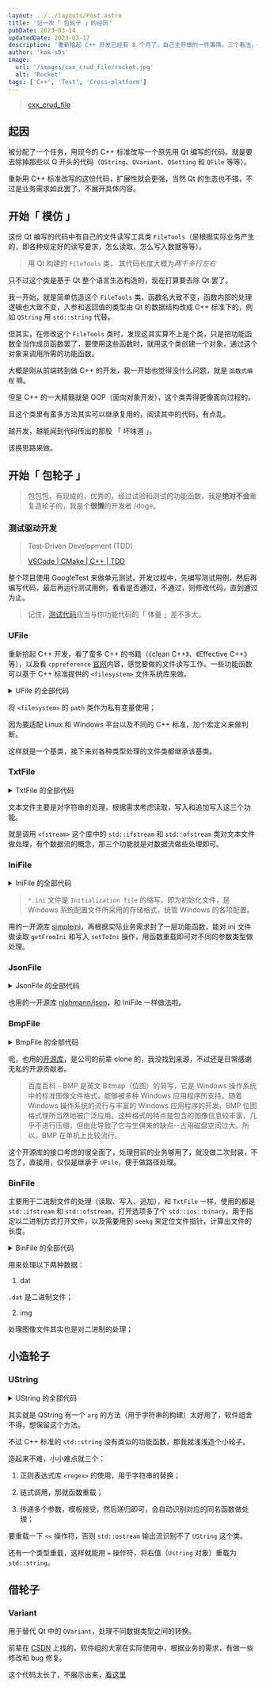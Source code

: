 ```yaml
---
layout: ../../layouts/Post.astro
title: '记一次「 包轮子 」的经历'
pubDate: 2023-03-14
updatedDate: 2023-03-17
description: '重新拾起 C++ 开发已经有 8 个月了，自己主导做的一件事情。三个看法，一是记住 C++ 能不造轮子，就别造轮子了；二是能做单元测试的东西，就要做单元测试；三是好好利用 ChatGPT 之类的东西来优化代码 -/- doge'
author: 'kok-s0s'
image:
  url: '/images/cxx_crud_file/rocket.jpg'
  alt: 'Rocket'
tags: ['C++', 'Test', 'Cross-platform']
---
```


> [cxx_crud_file](https://github.com/kok-s0s/cxx_crud_file)

## 起因

被分配了一个任务，用现今的 C++ 标准改写一个原先用 Qt 编写的代码。就是要去除掉那些以 Q 开头的代码（`QString`、`QVariant`、`QSetting` 和 `QFile` 等等）。

重新用 C++ 标准改写的这份代码，扩展性就会更强，当然 Qt 的生态也不错，不过是业务需求如此罢了，不展开具体内容。

## 开始「 模仿 」

这份 Qt 编写的代码中有自己的文件读写工具类 `FileTools`（是根据实际业务产生的，即各种规定好的读写要求，怎么读取，怎么写入数据等等）。

> 用 Qt 构建的 `FileTools` 类， 其代码长度大概为*两千多行左右*

只不过这个类是基于 Qt 整个语言生态构造的，现在打算要去除 Qt 罢了。

我一开始，就是简单仿造这个 `FileTools` 类，函数名大致不变，函数内部的处理逻辑也大致不变，入参和返回值的类型由 Qt 的数据结构改成 C++ 标准下的，例如 `QString` 用 `std::string` 代替。

但其实，在修改这个 `FileTools` 类时，发现这其实算不上是个类，只是把功能函数全当作成员函数罢了，要使用这些函数时，就用这个类创建一个对象，通过这个对象来调用所需的功能函数。

大概是刚从前端转到做 C++ 的开发，我一开始也觉得没什么问题，就是 `函数式编程` 嘛。

但是 C++ 的一大精髓就是 OOP（面向对象开发），这个类弄得更像面向过程的。

且这个类里有蛮多方法其实可以继承复用的，阅读其中的代码，有点乱。

越开发，越能闻到代码传出的那股 「 坏味道 」。

该换思路来做。

## 开始「 包轮子 」

> 包包包，有现成的，优秀的，经过试验和测试的功能函数，我是**绝对不会**重复造轮子的，我是个**很懒**的开发者 /doge。

### 测试驱动开发

> Test-Driven Development (TDD)
>
> [VSCode | CMake | C++ | TDD](https://vscode-cmake-cxx-tdd.netlify.app)

整个项目使用 GoogleTest 来做单元测试，开发过程中，先编写测试用例，然后再编写代码，最后再运行测试用例，看看是否通过，不通过，则修改代码，直到通过为止。

> 记住，[测试代码](https://github.com/kok-s0s/cxx_crud_file/blob/main/main.cpp)应当与你功能代码的「 体量 」差不多大。

### UFile

重新拾起 C++ 开发，看了蛮多 C++ 的书籍（《clean C++》、《Effective C++》等），以及看 `cppreference` [官网](https://en.cppreference.com/w/)内容，感觉要做的文件读写工作。一些功能函数可以基于 C++ 标准提供的 `<filesystem>` 文件系统库来做。

<details><summary>UFile 的全部代码</summary>

```cpp
#ifndef UFILE_HPP_
#define UFILE_HPP_

#include <iostream>
#include <string>

#include "Tools.hpp"

#if defined(__clang__) || defined(__GNUC__)
#define CPP_STANDARD __cplusplus
#elif defined(_MSC_VER)
#define CPP_STANDARD _MSVC_LANG
#endif

#if CPP_STANDARD >= 201103L && CPP_STANDARD < 201703L
#include <cstring>
#include <experimental/filesystem>
namespace fs = std::experimental::filesystem;
#endif
#if CPP_STANDARD >= 201703L
#include <filesystem>
namespace fs = std::filesystem;
#endif

class UFile {
 private:
  fs::path _p;

 public:
  explicit UFile(const std::string &path) : _p(path) {}
  explicit UFile(const fs::path &path) : _p(path) {}

  std::string path() { return _p.string(); }
};

#endif  // UFILE_HPP_
```

</details>

将 `<filesystem>` 的 `path` 类作为私有变量使用；

因为要适配 Linux 和 Windows 平台以及不同的 C++ 标准，加个宏定义来做判断。

这样就是一个基类，接下来对各种类型处理的文件类都继承该基类。

### TxtFile

<details><summary>TxtFile 的全部代码</summary>

```cpp
#ifndef TXTFILE_HPP_
#define TXTFILE_HPP_

#include <fstream>

#include "UFile.hpp"

class TxtFile : public UFile {
 private:
  std::string _data;

 public:
  explicit TxtFile(const std::string& path) : UFile(path) {}
  explicit TxtFile(const fs::path& path) : UFile(path) {}

  std::string getData() const { return _data; }

  void setData(const std::string& data) { _data = data; }

  bool readData() {
    std::ifstream file(path());
    if (!file) {
      return false;
    }

    _data.assign((std::istreambuf_iterator<char>(file)),
                 std::istreambuf_iterator<char>());

    file.close();
    return true;
  }

  bool writeData() {
    std::ofstream file(path());
    if (!file) {
      return false;
    }

    file << _data;
    return true;
  }

  bool appendWriteData(const std::string& data) {
    std::ofstream file(path(), std::ios_base::app);
    if (!file) {
      return false;
    }

    file << data;
    return true;
  }
};

#endif  // TXTFILE_HPP_
```

</details>

文本文件主要是对字符串的处理，根据需求考虑读取，写入和追加写入这三个功能。

就是调用 `<fstream>` 这个库中的 `std::ifstream` 和 `std::ofstream` 类对文本文件做处理，有个数据流的概念，那三个功能就是对数据流做些处理即可。

### IniFile

<details><summary>IniFile 的全部代码</summary>

```cpp
#ifndef INIFILE_HPP_
#define INIFILE_HPP_

#include "UFile.hpp"
#include "ini/SimpleIni.h"

class IniFile : public UFile {
 private:
  CSimpleIniA _ini;

 public:
  explicit IniFile(const std::string &path) : UFile(path) {}
  explicit IniFile(const fs::path &path) : UFile(path) {}
  ~IniFile() {}

  bool setup() {
    _ini.SetUnicode();
    SI_Error rc = _ini.LoadFile(path().c_str());
    if (rc < 0) return false;
    return true;
  }

  void getFromIni(const std::string &section, const std::string &key,
                  std::string &param, const char *defaultVal) {
    param = _ini.GetValue(section.c_str(), key.c_str(), defaultVal);
  }

  template <typename T>
  void getFromIni(const std::string &section, const std::string &key, T &param,
                  const T defaultVal) {
    std::string paramType = typeid(T).name();
    std::string tempParam;
    tempParam = _ini.GetValue(section.c_str(), key.c_str(),
                              std::to_string(defaultVal).c_str());

    if (paramType[0] == 'i')
      param = static_cast<T>(stoi(tempParam));
    else if (paramType[0] == 'f')
      param = static_cast<T>(stof(tempParam));
    else if (paramType[0] == 'd')
      param = static_cast<T>(stod(tempParam));
    else if (paramType[0] == 'b')
      if (tempParam == "false" || tempParam == "0")
        param = false;
      else if (tempParam == "true" || tempParam == "1")
        param = true;
  }

  template <typename T>
  void getFromIni(const std::string &section, const std::string &key, T *param,
                  const T *defaultVal, const int &size) {
    int index = 0;

    std::string paramType = typeid(T).name();

    if (_ini.GetValue(section.c_str(), key.c_str()) == nullptr)
      while (index <= size - 1) {
        param[index] = defaultVal[index];
        index++;
      }
    else {
      std::string tempParamArrayStr =
          _ini.GetValue(section.c_str(), key.c_str());
      std::vector<std::string> tempParamArray =
          split(tempParamArrayStr, " ,\t\n");

      if (paramType[0] == 'i')
        for (int i = 0; i < tempParamArray.size(); ++i)
          param[index++] = static_cast<T>(stoi(tempParamArray[i]));
      else if (paramType[0] == 'f')
        for (int i = 0; i < tempParamArray.size(); ++i)
          param[index++] = static_cast<T>(stof(tempParamArray[i]));
      else if (paramType[0] == 'd')
        for (int i = 0; i < tempParamArray.size(); ++i)
          param[index++] = static_cast<T>(stod(tempParamArray[i]));

      while (index <= size - 1) {
        param[index] = defaultVal[index];
        index++;
      }
    }
  }

  void setToIni(const std::string &section, const std::string &key,
                const char *fromValue) {
    _ini.SetValue(section.c_str(), key.c_str(), fromValue);
  }

  template <typename T>
  void setToIni(const std::string &section, const std::string &key,
                const T fromValue) {
    std::string valueType = typeid(T).name();
    std::string toValue;

    if (valueType[0] == 'i')
      toValue = std::to_string(fromValue);
    else if (valueType[0] == 'f')
      toValue = std::to_string(fromValue);
    else if (valueType[0] == 'd')
      toValue = std::to_string(fromValue);
    else if (valueType[0] == 'b')
      if ((bool)fromValue == false)
        toValue = "false";
      else if ((bool)fromValue == true)
        toValue = "true";

    _ini.SetValue(section.c_str(), key.c_str(), toValue.c_str());
  }

  template <typename T>
  void setToIni(const std::string &section, const std::string &key,
                const T *fromValueArr, const int &size) {
    if (size <= 0) return;

    std::string valueType = typeid(T).name();
    std::string toValueArr;

    if (valueType[0] == 'i')
      for (int i = 0; i < size; ++i) {
        toValueArr += std::to_string(fromValueArr[i]);
        if (i != size - 1) toValueArr += ", ";
      }
    else if (valueType[0] == 'f')
      for (int i = 0; i < size; ++i) {
        toValueArr += std::to_string(fromValueArr[i]);
        if (i != size - 1) toValueArr += ", ";
      }
    else if (valueType[0] == 'd')
      for (int i = 0; i < size; ++i) {
        toValueArr += std::to_string(fromValueArr[i]);
        if (i != size - 1) toValueArr += ", ";
      }

    _ini.SetValue(section.c_str(), key.c_str(), toValueArr.c_str());
  }

  void save() {
    std::string output;
    _ini.Save(output);
    _ini.SaveFile(path().c_str());
  }
};

#endif  // INIFILE_HPP_
```

</details>

> `*.ini` 文件是 `Initialization file` 的缩写，即为初始化文件，是 Windows 系统配置文件所采用的存储格式，统管 Windows 的各项配置。

用的一开源库 [simpleini](https://github.com/brofield/simpleini)，再根据实际业务需求封了一层功能函数，能对 ini 文件做读取 `getFromIni` 和写入 `setToIni` 操作，用函数重载即可对不同的参数类型做处理。

### JsonFile

<details><summary>JsonFile 的全部代码</summary>

```cpp
#ifndef JSONFILE_HPP_
#define JSONFILE_HPP_

#include "UFile.hpp"
#include "json/json.hpp"

using json = nlohmann::json;

class JsonFile : public UFile {
 public:
  json _data;

  explicit JsonFile(const std::string &path) : UFile(path) {}
  explicit JsonFile(const fs::path &path) : UFile(path) {}
  ~JsonFile() {}

  bool setup() {
    std::ifstream file(path());
    if (!file) {
      return false;
    }

    file >> _data;

    file.close();
    return true;
  }

  void getFromJson(const std::string &key, std::string &param,
                   const std::string &defaultVal) {
    if (key == "") {
      param = defaultVal;
      return;
    }

    json temp = _data;
    std::vector<std::string> keyArr = split(key, ".");

    for (int i = 0; i < keyArr.size() - 1; ++i)
      if (temp.contains(keyArr[i])) temp = temp.at(keyArr[i]);

    if (temp.contains(keyArr[keyArr.size() - 1]))
      param = temp.at(keyArr[keyArr.size() - 1]);
    else
      param = defaultVal;
  }

  template <typename T>
  void getFromJson(const std::string &key, T &param, T defaultVal) {
    if (key == "") {
      param = defaultVal;
      return;
    }

    json temp = _data;
    std::vector<std::string> keyArr = split(key, ".");

    for (int i = 0; i < keyArr.size() - 1; ++i)
      if (temp.contains(keyArr[i])) temp = temp.at(keyArr[i]);

    if (temp.contains(keyArr[keyArr.size() - 1]))
      param = temp.at(keyArr[keyArr.size() - 1]);
    else
      param = defaultVal;
  }

  void getFromJson(const std::string &key, std::string *param,
                   const std::string *defaultVal, const int &size) {
    int index = 0;

    if (key == "") {
      for (int i = index; i < size; ++i) param[i] = defaultVal[i];
      return;
    }

    json temp = _data;
    std::vector<std::string> keyArr = split(key, ".");

    for (int i = 0; i < keyArr.size() - 1; ++i)
      if (temp.contains(keyArr[i])) temp = temp.at(keyArr[i]);

    if (temp.contains(keyArr[keyArr.size() - 1])) {
      const json thisKeyArrValue = temp.at(keyArr[keyArr.size() - 1]);

      for (int i = 0; i < thisKeyArrValue.size(); ++i)
        param[index++] = thisKeyArrValue[index];
    }

    if (index < size)
      for (int i = index; i < size; ++i) param[i] = defaultVal[i];
  }

  template <typename T>
  void getFromJson(const std::string &key, T *param, const T *defaultVal,
                   const int &size) {
    int index = 0;

    if (key == "") {
      for (int i = index; i < size; ++i) param[i] = defaultVal[i];
      return;
    }

    json temp = _data;
    std::vector<std::string> keyArr = split(key, ".");

    for (int i = 0; i < keyArr.size() - 1; ++i)
      if (temp.contains(keyArr[i])) temp = temp.at(keyArr[i]);

    if (temp.contains(keyArr[keyArr.size() - 1])) {
      const json thisKeyArrValue = temp.at(keyArr[keyArr.size() - 1]);

      for (int i = 0; i < thisKeyArrValue.size(); ++i)
        param[index++] = thisKeyArrValue[index];
    }

    if (index < size)
      for (int i = index; i < size; ++i) param[i] = defaultVal[i];
  }

  void save() {
    std::ofstream file(path());
    file << _data;
    file.flush();
  }
};

#endif  // JSONFILE_HPP_
```

</details>

也用的一开源库 [nlohmann/json](https://github.com/nlohmann/json)，和 IniFile 一样做法啦。

### BmpFile

<details><summary>BmpFile 的全部代码</summary>

```cpp
#ifndef BMPFILE_HPP_
#define BMPFILE_HPP_

#include "UFile.hpp"
#include "bmp/BMP.h"

class BmpFile : public UFile {
 public:
  explicit BmpFile(const std::string& path) : UFile(path) {}
  explicit BmpFile(const fs::path& path) : UFile(path) {}
  ~BmpFile() {}
};

#endif  // BMPFILE_HPP_
```

</details>

呃，也用的[开源库](https://github.com/kok-s0s/cxx_crud_file/blob/main/bmp/BMP.h)，是公司的前辈 clone 的，我没找到来源，不过还是日常感谢无私的开源贡献者。

> 百度百科 - BMP 是英文 Bitmap（位图）的简写，它是 Windows 操作系统中的标准图像文件格式，能够被多种 Windows 应用程序所支持。随着 Windows 操作系统的流行与丰富的 Windows 应用程序的开发，BMP 位图格式理所当然地被广泛应用。这种格式的特点是包含的图像信息较丰富，几乎不进行压缩，但由此导致了它与生俱来的缺点--占用磁盘空间过大。所以，BMP 在单机上比较流行。

这个开源库的接口考虑的很全面了，处理目前的业务够用了，就没做二次封装，不包了，直接用，仅仅是继承于 `UFile`，便于做路径处理。

### BinFile

主要用于二进制文件的处理（读取、写入、追加），和 `TxtFile` 一样，使用的都是 `std::ifstream` 和 `std::ofstream`，打开选项多了个 `std::ios::binary`，用于指定以二进制方式打开文件，以及需要用到 `seekg` 来定位文件指针，计算出文件的长度。

<details><summary>BinFile 的全部代码</summary>

```cpp
#ifndef BINFILE_HPP_
#define BINFILE_HPP_

#include <fstream>
#include <vector>

#include "UFile.hpp"

class BinFile : public UFile {
 private:
  std::vector<uint8_t> _data;
  int _length = 0;

 public:
  explicit BinFile(const std::string &path) : UFile(path) {}
  explicit BinFile(const fs::path &path) : UFile(path) {}

  void setData(const std::vector<uint8_t> &data) { _data = data; }

  std::vector<uint8_t> getData() const { return _data; }

  void setLength(const int &length) { _length = length; }

  int getLength() const { return _length; }

  bool readData() {
    std::ifstream file(path(), std::ios::in | std::ios::binary);
    if (!file) {
      return false;
    }

    file.seekg(0, std::ios::end);
    _length = (int)file.tellg();
    file.seekg(0, std::ios::beg);

    _data.resize(_length);
    file.read((char *)_data.data(), _length);

    file.close();
    return true;
  }

  bool writeData() {
    std::ofstream file(path(), std::ios::out | std::ios::binary);
    if (!file) {
      return false;
    }

    file.write((const char *)_data.data(), _length);

    file.close();
    return true;
  }

  bool appendWriteData(std::vector<uint8_t> data) {
    std::ofstream file(path(),
                       std::ios::out | std::ios::binary | std::ios::app);
    if (!file) {
      return false;
    }

    _data.insert(_data.end(), data.begin(), data.end());
    _length = (int)_data.size();

    file.write((const char *)_data.data(), _length);

    file.close();
    return true;
  }
};

#endif  // BINFILE_HPP_
```

</details>

用来处理以下两种数据：

1. dat

`.dat` 是二进制文件；

2. img

处理图像文件其实也是对二进制的处理；

## 小造轮子

### UString

<details><summary>UString 的全部代码</summary>

```cpp
#ifndef USTRING_HPP_
#define USTRING_HPP_

#include <regex>
#include <string>
#include <vector>

class UString {
 private:
  std::string _content;

 public:
  UString() : _content("") {}
  explicit UString(const std::string &content) : _content(content) {}
  ~UString() {}

  UString arg(const std::string &substitution) {
    std::string upToDateContent = "";
    std::string suffix = "";

    std::regex percentSign("%([1-9]{1})");

    auto content_begin =
        std::sregex_iterator(_content.begin(), _content.end(), percentSign);
    auto content_end = std::sregex_iterator();

    for (std::sregex_iterator i = content_begin; i != content_end; ++i) {
      std::smatch match = *i;
      std::string match_str = match.str();

      int index = match_str[1] - '1';

      if (index == 0)
        upToDateContent += match.prefix().str() + substitution;
      else
        upToDateContent += match.prefix().str() + "%" + std::to_string(index);

      suffix = match.suffix();
    }

    upToDateContent += suffix;

    return UString(upToDateContent);
  }

  UString arg(const char *substitution) {
    return arg(std::string(substitution));
  }

  template <typename T>
  UString arg(T substitution) {
    return arg(std::to_string(substitution));
  }

  template <class T, class... Args>
  UString arg(T head, Args... rest) {
    UString result(_content);
    result = result.arg(head);
    result = result.arg(rest...);
    return result;
  }

  std::string to_string() { return _content; }

  std::wstring to_wstring() {
    std::wstring ws(_content.begin(), _content.end());
    return ws;
  }

  operator std::string() { return _content; }

  const char *c_str() { return _content.c_str(); }

  friend std::ostream &operator<<(std::ostream &os, const UString &uString) {
    os << uString._content;
    return os;
  }
};

#endif  // USTRING_HPP_
```

</details>

其实就是 QString 有一个 `arg` 的方法（用于字符串的构建）太好用了，软件组舍不得，想保留这个方法。

不过 C++ 标准的 `std::string` 没有类似的功能函数，那我就浅浅造个小轮子。

造起来不难，小小难点就三个：

1. 正则表达式库 `<regex>` 的使用，用于字符串的替换；

2. 链式调用，那就函数重载；

3. 传递多个参数，模板接受，然后递归即可，会自动识别对应的同名函数做处理；

要重载一下 `<<` 操作符，否则 `std::ostream` 输出流识别不了 `UString` 这个类。

还有一个类型重载，这样就能用 `=` 操作符，将右值（`Ustring` 对象）重载为 `std::string`。

## 借轮子

### Variant

用于替代 Qt 中的 `QVariant`，处理不同数据类型之间的转换。

前辈在 [CSDN](https://blog.csdn.net/WU9797/article/details/96768653) 上找的，软件组的大家在实际使用中，根据业务的需求，有做一些修改和 bug 修复。

这个代码太长了，不展示出来，[看这里](https://github.com/kok-s0s/cxx_crud_file/blob/main/Variant.hpp)
